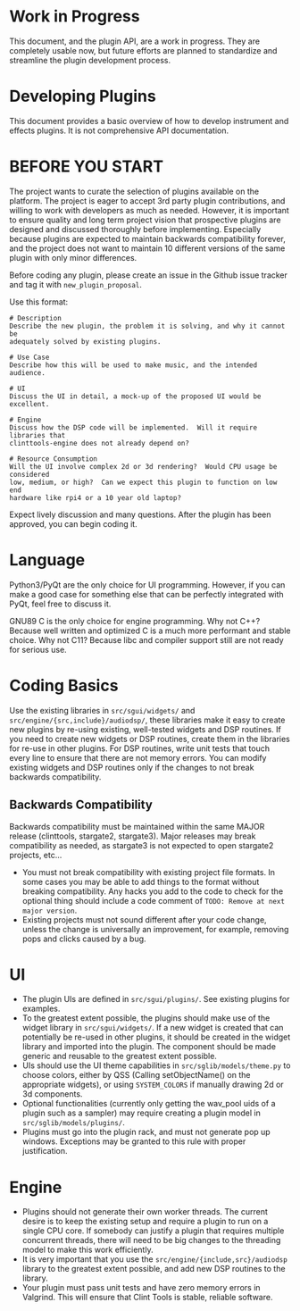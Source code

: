 # Work in Progress
This document, and the plugin API, are a work in progress.  They are completely
usable now, but future efforts are planned to standardize and streamline
the plugin development process.

# Developing Plugins
This document provides a basic overview of how to develop instrument and
effects plugins.  It is not comprehensive API documentation.

# BEFORE YOU START
The project wants to curate the selection of plugins available on the platform.
The project is eager to accept 3rd party plugin contributions, and willing to
work with developers as much as needed.  However, it is important to ensure
quality and long term project vision that prospective plugins are designed
and discussed thoroughly before implementing.  Especially because plugins
are expected to maintain backwards compatibility forever, and the project
does not want to maintain 10 different versions of the same plugin with only
minor differences.

Before coding any plugin, please create an issue in the Github issue tracker
and tag it with `new_plugin_proposal`.

Use this format:
```
# Description
Describe the new plugin, the problem it is solving, and why it cannot be
adequately solved by existing plugins.

# Use Case
Describe how this will be used to make music, and the intended audience.

# UI
Discuss the UI in detail, a mock-up of the proposed UI would be excellent.

# Engine
Discuss how the DSP code will be implemented.  Will it require libraries that
clinttools-engine does not already depend on?

# Resource Consumption
Will the UI involve complex 2d or 3d rendering?  Would CPU usage be considered
low, medium, or high?  Can we expect this plugin to function on low end
hardware like rpi4 or a 10 year old laptop?
```

Expect lively discussion and many questions.  After the plugin has been
approved, you can begin coding it.

# Language
Python3/PyQt are the only choice for UI programming.  However, if you can
make a good case for something else that can be perfectly integrated with
PyQt, feel free to discuss it.

GNU89 C is the only choice for engine programming.  Why not C++?  Because well
written and optimized C is a much more performant and stable choice.  Why not
C11?  Because libc and compiler support still are not ready for serious use.

# Coding Basics
Use the existing libraries in `src/sgui/widgets/` and
`src/engine/{src,include}/audiodsp/`, these libraries make it easy to create
new plugins by re-using existing, well-tested widgets and DSP routines.  If you
need to create new widgets or DSP routines, create them in the libraries for
re-use in other plugins.  For DSP routines, write unit tests that touch every
line to ensure that there are not memory errors.  You can modify existing
widgets and DSP routines only if the changes to not break backwards
compatibility.

## Backwards Compatibility
Backwards compatibility must be maintained within the same MAJOR release
(clinttools, stargate2, stargate3).  Major releases may break compatibility
as needed, as stargate3 is not expected to open stargate2 projects, etc...

- You must not break compatibility with existing project file formats.  In
  some cases you may be able to add things to the format without breaking
  compatibility.  Any hacks you add to the code to check for the optional
  thing should include a code comment of `TODO: Remove at next major version`.
- Existing projects must not sound different after your code change, unless
  the change is universally an improvement, for example, removing pops and
  clicks caused by a bug.

# UI
- The plugin UIs are defined in `src/sgui/plugins/`.  See existing plugins for
  examples.
- To the greatest extent possible, the plugins should make use of
  the widget library in `src/sgui/widgets/`.  If a new widget is created that
  can potentially be re-used in other plugins, it should be created in the
  widget library and imported into the plugin.  The component should be made
  generic and reusable to the greatest extent possible.
- UIs should use the UI theme capabilities in `src/sglib/models/theme.py`
  to choose colors, either by QSS (Calling setObjectName() on the appropriate
  widgets), or using `SYSTEM_COLORS` if manually drawing 2d or 3d components.
- Optional functionalities (currently only getting the wav\_pool uids of a
  plugin such as a sampler) may require creating a plugin model in
  `src/sglib/models/plugins/`.
- Plugins must go into the plugin rack, and must not generate pop up windows.
  Exceptions may be granted to this rule with proper justification.

# Engine
- Plugins should not generate their own worker threads.  The current desire is
  to keep the existing setup and require a plugin to run on a single CPU core.
  If somebody can justify a plugin that requires multiple concurrent threads,
  there will need to be big changes to the threading model to make this work
  efficiently.
- It is very important that you use the `src/engine/{include,src}/audiodsp`
  library to the greatest extent possible, and add new DSP routines to the
  library.
- Your plugin must pass unit tests and have zero memory errors in Valgrind.
  This will ensure that Clint Tools is stable, reliable software.
